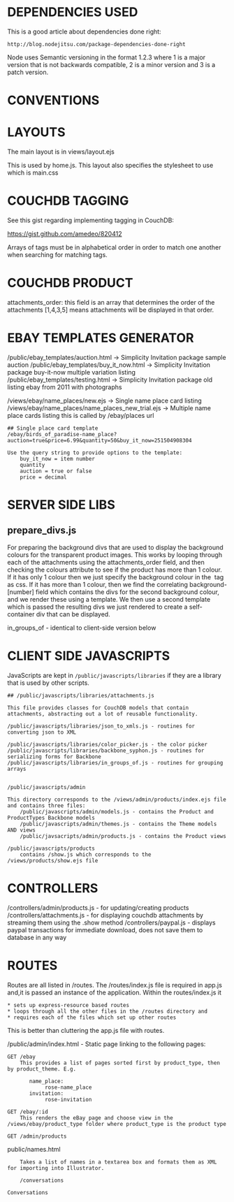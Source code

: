 DEPENDENCIES USED
=================

This is a good article about dependencies done right:

    http://blog.nodejitsu.com/package-dependencies-done-right

Node uses Semantic versioning in the format 1.2.3 where 1 is a major version that is not backwards compatible, 2 is a minor version and 3 is a patch version. 

CONVENTIONS
===========

LAYOUTS 
=======
The main layout is in views/layout.ejs

This is used by home.js. This layout also specifies the stylesheet to use which is main.css


COUCHDB TAGGING 
===============

See this gist regarding implementing tagging in CouchDB:

https://gist.github.com/amedeo/820412

Arrays of tags must be in alphabetical order in order to match one another when searching for matching tags. 

COUCHDB PRODUCT
===============

attachments_order: this field is an array that determines the order of the attachments [1,4,3,5] means attachments will be displayed in that order.

EBAY TEMPLATES GENERATOR
========================

/public/ebay_templates/auction.html -> Simplicity Invitation package sample auction
/public/ebay_templates/buy_it_now.html -> Simplicity Invitation package buy-it-now multiple variation listing
/public/ebay_templates/testing.html -> Simplicity Invitation package old listing ebay from 2011 with photographs

/views/ebay/name_places/new.ejs -> Single name place card listing
/views/ebay/name_places/name_places_new_trial.ejs -> Multiple name place cards listing this is called by /ebay/places url

    ## Single place card template 
    /ebay/birds_of_paradise-name_place?auction=true&price=6.99&quantity=50&buy_it_now=251504908304
    
    Use the query string to provide options to the template:
        buy_it_now = item number
        quantity
        auction = true or false
        price = decimal

SERVER SIDE LIBS
================

prepare_divs.js
---------------
For preparing the background divs that are used to display the background colours for the transparent product images. This works by looping through each of the attachments using the attachments_order field, and then checking the colours attribute to see if the product has more than 1 colour. If it has only 1 colour then we just specify the background colour in the <img> tag as css. If it has more than 1 colour, then we find the correlating background-[number] field which contains the divs for the second background colour, and we render these using a template. We then use a second template which is passed the resulting divs we just rendered to create a self-container div that can be displayed.

in_groups_of - identical to client-side version below


CLIENT SIDE JAVASCRIPTS
=======================

JavaScripts are kept in `/public/javascripts/libraries` if they are a library that is used by other scripts. 


    ## /public/javascripts/libraries/attachments.js
    
    This file provides classes for CouchDB models that contain attachments, abstracting out a lot of reusable functionality. 
    
    /public/javascripts/libraries/json_to_xmls.js - routines for converting json to XML
    
    /public/javascripts/libraries/color_picker.js - the color picker 
    /public/javascripts/libraries/backbone_syphon.js - routines for serializing forms for Backbone
    /public/javascripts/libraries/in_groups_of.js - routines for grouping arrays
    
    
    /public/javascripts/admin
    
    This directory corresponds to the /views/admin/products/index.ejs file and contains three files:
        /public/javascripts/admin/models.js - contains the Product and ProductTypes Backbone models
        /public/javascripts/admin/themes.js - contains the Theme models AND views
        /public/javsacripts/admin/products.js - contains the Product views
        
    /public/javascripts/products
        contains /show.js which corresponds to the /views/products/show.ejs file

CONTROLLERS
===========

/controllers/admin/products.js - for updating/creating products
/controllers/attachments.js - for displaying couchdb attachments by streaming them using the .show method
/controllers/paypal.js - displays paypal transactions for immediate download, does not save them to database in any way

ROUTES
======

Routes are all listed in /routes. The /routes/index.js file is required in app.js and,it is passed an instance of the application. Within the routes/index.js it 

    * sets up express-resource based routes
    * loops through all the other files in the /routes directory and
    * requires each of the files which set up other routes
    
 This is better than cluttering the app.js file with routes. 

/public/admin/index.html
    - Static page linking to the following pages:
    
    GET /ebay  
        This provides a list of pages sorted first by product_type, then by product_theme. E.g.
        
           name_place:
                rose-name_place
           invitation:
                rose-invitation
    
    GET /ebay/:id
        This renders the eBay page and choose view in the /views/ebay/product_type folder where product_type is the product type
    
    GET /admin/products
        
        
public/names.html
    
        Takes a list of names in a textarea box and formats them as XML for importing into Illustrator.
    
        /conversations
    
    Conversations